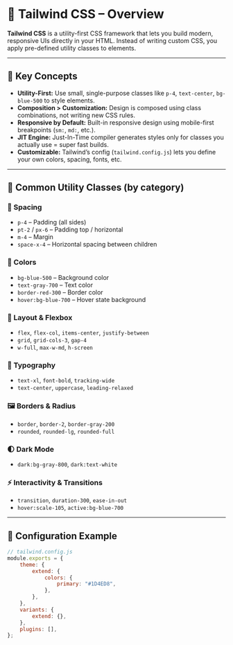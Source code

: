 # 🎨 Tailwind CSS – Overview

**Tailwind CSS** is a utility-first CSS framework that lets you build modern, responsive UIs directly in your HTML.
Instead of writing custom CSS, you apply pre-defined utility classes to elements.

---

## 🧱 Key Concepts

- **Utility-First:** Use small, single-purpose classes like `p-4`, `text-center`, `bg-blue-500` to style elements.
- **Composition > Customization:** Design is composed using class combinations, not writing new CSS rules.
- **Responsive by Default:** Built-in responsive design using mobile-first breakpoints (`sm:`, `md:`, etc.).
- **JIT Engine:** Just-In-Time compiler generates styles only for classes you actually use = super fast builds.
- **Customizable:** Tailwind’s config (`tailwind.config.js`) lets you define your own colors, spacing, fonts, etc.

---

## 🧩 Common Utility Classes (by category)

### 📏 Spacing

- `p-4` – Padding (all sides)
- `pt-2` / `px-6` – Padding top / horizontal
- `m-4` – Margin
- `space-x-4` – Horizontal spacing between children

### 🎨 Colors

- `bg-blue-500` – Background color
- `text-gray-700` – Text color
- `border-red-300` – Border color
- `hover:bg-blue-700` – Hover state background

### 📐 Layout & Flexbox

- `flex`, `flex-col`, `items-center`, `justify-between`
- `grid`, `grid-cols-3`, `gap-4`
- `w-full`, `max-w-md`, `h-screen`

### 📝 Typography

- `text-xl`, `font-bold`, `tracking-wide`
- `text-center`, `uppercase`, `leading-relaxed`

### 🖼️ Borders & Radius

- `border`, `border-2`, `border-gray-200`
- `rounded`, `rounded-lg`, `rounded-full`

### 🌓 Dark Mode

- `dark:bg-gray-800`, `dark:text-white`

### ⚡ Interactivity & Transitions

- `transition`, `duration-300`, `ease-in-out`
- `hover:scale-105`, `active:bg-blue-700`

---

## 🔧 Configuration Example

```js
// tailwind.config.js
module.exports = {
	theme: {
		extend: {
			colors: {
				primary: "#1D4ED8",
			},
		},
	},
	variants: {
		extend: {},
	},
	plugins: [],
};
```
